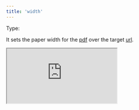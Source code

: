```yaml
---
title: 'width'
--- 
```


Type: <Type children='<string>'/><br/>

It sets the paper width for the [pdf](/docs/api/parameters/pdf) over the target [url](/docs/api/parameters/url).

<Iframe src="https://cdn.microlink.io/docs/raycast.pdf" />

<MultiCodeEditor languages={mqlCode('https://www.raycast.com/', { pdf: { width: '640px' } })} />

The value accepts values labeled with units.
